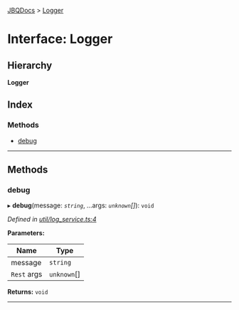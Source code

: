 [JBQDocs](../README.md) > [Logger](../interfaces/logger.md)

# Interface: Logger

## Hierarchy

**Logger**

## Index

### Methods

* [debug](logger.md#debug)

---

## Methods

<a id="debug"></a>

###  debug

▸ **debug**(message: *`string`*, ...args: *`unknown`[]*): `void`

*Defined in [util/log_service.ts:4](https://github.com/krnik/vjs-validator/blob/ac18222/src/util/log_service.ts#L4)*

**Parameters:**

| Name | Type |
| ------ | ------ |
| message | `string` |
| `Rest` args | `unknown`[] |

**Returns:** `void`

___

